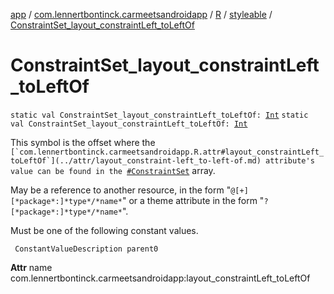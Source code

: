 [app](../../../index.md) / [com.lennertbontinck.carmeetsandroidapp](../../index.md) / [R](../index.md) / [styleable](index.md) / [ConstraintSet_layout_constraintLeft_toLeftOf](./-constraint-set_layout_constraint-left_to-left-of.md)

# ConstraintSet_layout_constraintLeft_toLeftOf

`static val ConstraintSet_layout_constraintLeft_toLeftOf: `[`Int`](https://kotlinlang.org/api/latest/jvm/stdlib/kotlin/-int/index.html)
`static val ConstraintSet_layout_constraintLeft_toLeftOf: `[`Int`](https://kotlinlang.org/api/latest/jvm/stdlib/kotlin/-int/index.html)

This symbol is the offset where the ``[`com.lennertbontinck.carmeetsandroidapp.R.attr#layout_constraintLeft_toLeftOf`](../attr/layout_constraint-left_to-left-of.md) attribute's value can be found in the ``[`#ConstraintSet`](-constraint-set.md) array.

May be a reference to another resource, in the form "`@[+][*package*:]*type*/*name*`" or a theme attribute in the form "`?[*package*:]*type*/*name*`".

Must be one of the following constant values.

     ConstantValueDescription parent0

**Attr**
name com.lennertbontinck.carmeetsandroidapp:layout_constraintLeft_toLeftOf

